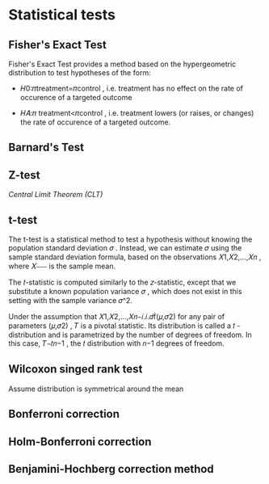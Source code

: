 # Statistical tests

## Fisher's Exact Test

Fisher's Exact Test provides a method based on the hypergeometric distribution to test hypotheses of the form:

- 𝐻0:𝜋treatment=𝜋control , i.e. treatment has no effect on the rate of occurence of a targeted outcome

- 𝐻𝐴:𝜋 treatment<𝜋control , i.e. treatment lowers (or raises, or changes) the rate of occurence of a targeted outcome.

## Barnard's Test

## Z-test
*Central Limit Theorem (CLT)*

## t-test
The t-test is a statistical method to test a hypothesis without knowing the population standard deviation  𝜎 . Instead, we can estimate  𝜎  using the sample standard deviation formula, based on the observations  𝑋1,𝑋2,…,𝑋𝑛 , where  𝑋⎯⎯⎯  is the sample mean.

The  𝑡-statistic is computed similarly to the  𝑧-statistic, except that we substitute a known population variance  𝜎 , which does not exist in this setting with the sample variance  𝜎^2.

Under the assumption that  𝑋1,𝑋2,…,𝑋𝑛∼𝑖.𝑖.𝑑(𝜇,𝜎2)  for any pair of parameters  (𝜇,𝜎2) ,  𝑇  is a pivotal statistic. Its distribution is called a  𝑡 -distribution and is parametrized by the number of degrees of freedom. In this case,  𝑇∼𝑡𝑛−1 , the  𝑡  distribution with  𝑛−1  degrees of freedom.

## Wilcoxon singed rank test
Assume distribution is symmetrical around the mean

## Bonferroni correction

## Holm-Bonferroni correction

## Benjamini-Hochberg correction method






